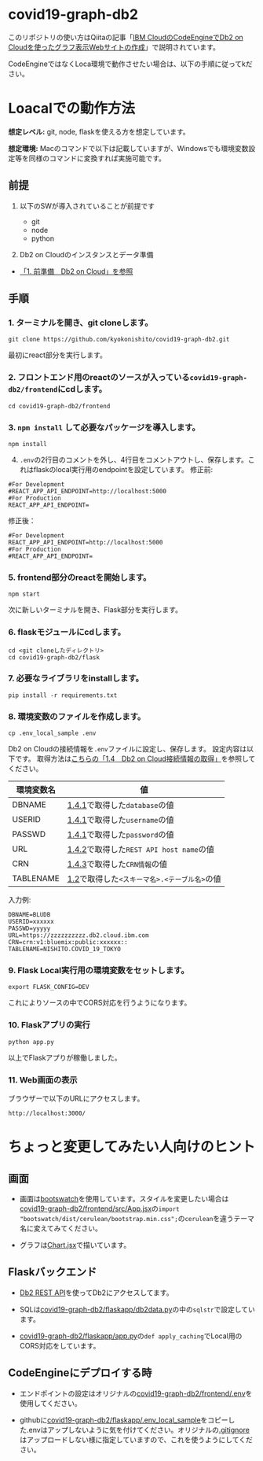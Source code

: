 # covid19-graph-db2

このリポジトリの使い方はQiitaの記事「[IBM CloudのCodeEngineでDb2 on Cloudを使ったグラフ表示Webサイトの作成](https://qiita.com/nishikyon/items/1bea871982d38b6ca02d)」で説明されています。

CodeEngineではなくLoca環境で動作させたい場合は、以下の手順に従ってkださい。

# Loacalでの動作方法
**想定レベル:** git, node, flaskを使える方を想定しています。

**想定環境:**
Macのコマンドで以下は記載していますが、Windowsでも環境変数設定等を同様のコマンドに変換すれば実施可能です。

## 前提
1. 以下のSWが導入されていることが前提です
    - git
    - node
    - python 

2. Db2 on Cloudのインスタンスとデータ準備
 - [「1. 前準備　Db2 on Cloud」を参照](https://qiita.com/nishikyon/items/1bea871982d38b6ca02d#1-%E5%89%8D%E6%BA%96%E5%82%99db2-on-cloud)


## 手順
### 1. ターミナルを開き、git cloneします。
```
git clone https://github.com/kyokonishito/covid19-graph-db2.git
```

最初にreact部分を実行します。

### 2. フロントエンド用のreactのソースが入っている`covid19-graph-db2/frontend`にcdします。
```
cd covid19-graph-db2/frontend
```

### 3. `npm install` して必要なパッケージを導入します。
```
npm install
```

4. `.env`の2行目のコメントを外し、4行目をコメントアウトし、保存します。これはflaskのlocal実行用のendpointを設定しています。
修正前:
```
#For Development
#REACT_APP_API_ENDPOINT=http://localhost:5000
#For Production
REACT_APP_API_ENDPOINT=
```

修正後：
```
#For Development
REACT_APP_API_ENDPOINT=http://localhost:5000
#For Production
#REACT_APP_API_ENDPOINT=
```

### 5. frontend部分のreactを開始します。
```
npm start
```

次に新しいターミナルを開き、Flask部分を実行します。

### 6. flaskモジュールにcdします。
```
cd <git cloneしたディレクトリ>
cd covid19-graph-db2/flask
```
### 7. 必要なライブラリをinstallします。
```
pip install -r requirements.txt
```

### 8. 環境変数のファイルを作成します。
```
cp .env_local_sample .env
```

Db2 on Cloudの接続情報を`.env`ファイルに設定し、保存します。
設定内容は以下です。
取得方法は[こちらの「1.4　Db2 on Cloud接続情報の取得」](https://qiita.com/nishikyon/items/1bea871982d38b6ca02d#14db2-on-cloud%E6%8E%A5%E7%B6%9A%E6%83%85%E5%A0%B1%E3%81%AE%E5%8F%96%E5%BE%97)を参照してください。

| 環境変数名 | 値 |  
|----------|------|
|DBNAME|[1.4.1](https://qiita.com/nishikyon/items/1bea871982d38b6ca02d#141-%E3%81%BE%E3%81%9A%E3%81%AF%E4%BB%A5%E4%B8%8B%E3%81%AE3%E3%81%A4%E3%82%92%E5%8F%96%E5%BE%97%E3%81%97%E3%81%A6%E3%81%8F%E3%81%A0%E3%81%95%E3%81%84)で取得した`database`の値|
|USERID|[1.4.1](https://qiita.com/nishikyon/items/1bea871982d38b6ca02d#141-%E3%81%BE%E3%81%9A%E3%81%AF%E4%BB%A5%E4%B8%8B%E3%81%AE3%E3%81%A4%E3%82%92%E5%8F%96%E5%BE%97%E3%81%97%E3%81%A6%E3%81%8F%E3%81%A0%E3%81%95%E3%81%84)で取得した`username`の値|
|PASSWD|[1.4.1](https://qiita.com/nishikyon/items/1bea871982d38b6ca02d#141-%E3%81%BE%E3%81%9A%E3%81%AF%E4%BB%A5%E4%B8%8B%E3%81%AE3%E3%81%A4%E3%82%92%E5%8F%96%E5%BE%97%E3%81%97%E3%81%A6%E3%81%8F%E3%81%A0%E3%81%95%E3%81%84)で取得した`password`の値|
|URL|[1.4.2](https://qiita.com/nishikyon/items/1bea871982d38b6ca02d#142-次にrest-api-host-name情報を取得してください)で取得した`REST API host name`の値|
|CRN|[1.4.3](https://qiita.com/nishikyon/items/1bea871982d38b6ca02d#143-最後にcrn情報を取得してください)で取得した`CRN情報`の値|
|TABLENAME|[1.2](https://qiita.com/nishikyon/items/1bea871982d38b6ca02d#12-東京都-新型コロナウイルス陽性患者発表詳細テーブルの作成)で取得した`<スキーマ名>.<テーブル名>`の値|

入力例:
```
DBNAME=BLUDB
USERID=xxxxxx
PASSWD=yyyyy
URL=https://zzzzzzzzzz.db2.cloud.ibm.com
CRN=crn:v1:bluemix:public:xxxxxx::
TABLENAME=NISHITO.COVID_19_TOKYO
```

### 9. Flask Local実行用の環境変数をセットします。
```
export FLASK_CONFIG=DEV
```
これによりソースの中でCORS対応を行うようになります。

### 10. Flaskアプリの実行
```
python app.py
```

以上でFlaskアプりが稼働しました。

### 11. Web画面の表示
ブラウザーで以下のURLにアクセスします。
```
http://localhost:3000/
```



# ちょっと変更してみたい人向けのヒント

## 画面
- 画面は[bootswatch](https://bootswatch.com/)を使用しています。スタイルを変更したい場合は[covid19-graph-db2/frontend/src/App.jsx](https://github.com/kyokonishito/covid19-graph-db2/blob/main/frontend/src/App.jsx)の`import "bootswatch/dist/cerulean/bootstrap.min.css";`の`cerulean`を違うテーマ名に変えてみてください。

- グラフは[Chart.jsx](https://github.com/kyokonishito/covid19-graph-db2/blob/main/frontend/src/components/Chart.jsx)で描いています。

## Flaskバックエンド

- [Db2 REST API](https://cloud.ibm.com/apidocs/db2-on-cloud/db2-on-cloud-v4)を使ってDb2にアクセスしてます。

- SQLは[covid19-graph-db2/flaskapp/db2data.py](https://github.com/kyokonishito/covid19-graph-db2/blob/main/flaskapp/db2data.py)の中の`sqlstr`で設定しています。

- [covid19-graph-db2/flaskapp/app.py](https://github.com/kyokonishito/covid19-graph-db2/blob/main/flaskapp/app.py)の`def apply_caching`でLocal用のCORS対応をしています。

## CodeEngineにデプロイする時
- エンドポイントの設定はオリジナルの[covid19-graph-db2/frontend/.env](https://github.com/kyokonishito/covid19-graph-db2/blob/main/frontend/.env)を使用してください。

- githubに[covid19-graph-db2/flaskapp/.env_local_sample](https://github.com/kyokonishito/covid19-graph-db2/blob/main/flaskapp/.env_local_sample)をコピーした.envはアップしないように気を付けてください。オリジナルの[.gitignore](https://github.com/kyokonishito/covid19-graph-db2/blob/main/.gitignore)はアップロードしない様に指定していますので、これを使うようにしてください。